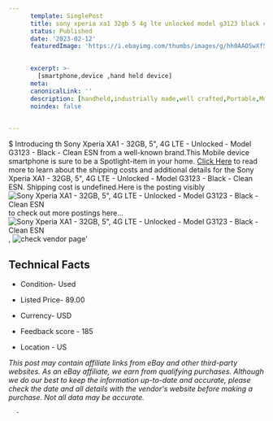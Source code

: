 ```yaml
---
      template: SinglePost
      title: sony xperia xa1 32gb 5 4g lte unlocked model g3123 black clean esn
      status: Published
      date: '2023-02-12'
      featuredImage: 'https://i.ebayimg.com/thumbs/images/g/hh0AAOSwXf5j5noc/s-l225.jpg'
       

      excerpt: >-
        [smartphone,device ,hand held device]
      meta:
      canonicalLink: ''
      description: [handheld,industrially made,well crafted,Portable,Mobile,Compact,Convenient,Lightweight,Maneuverable,Man-portable,Miniature,Carriable,Hand-held,Light,Holdable,Transportable,Mobile device,Pocket-sized,On-the-go,Wireless,Cordless,Compact size,Convenient size, smartphone,device ,hand held device]
      noindex: false
      

---
```

$
      Introducing th Sony Xperia XA1  - 32GB, 5", 4G LTE - Unlocked - Model G3123 - Black - Clean ESN from a well-known brand.This Mobile device smartphone is sure to be a Spotlight-item in your home. [Click Here](https://www.ebay.com/itm/195592883005?hash=item2d8a3e8b3d%3Ag%3Ahh0AAOSwXf5j5noc&mkevt=1&mkcid=1&mkrid=711-53200-19255-0&campid=%253CePNCampaignId%253E&customid=%253CreferenceId%253E&toolid=10049) to read more to learn about the shipping costs and additional details for the Sony Xperia XA1  - 32GB, 5", 4G LTE - Unlocked - Model G3123 - Black - Clean ESN. Shipping cost is undefined.Here is the posting visibly ![Sony Xperia XA1  - 32GB, 5", 4G LTE - Unlocked - Model G3123 - Black - Clean ESN](https://i.ebayimg.com/thumbs/images/g/hh0AAOSwXf5j5noc/s-l225.jpg) to check out more postings here... ![Sony Xperia XA1  - 32GB, 5", 4G LTE - Unlocked - Model G3123 - Black - Clean ESN](https://i.ebayimg.com/images/g/hh0AAOSwXf5j5noc/s-l1600.jpg), ![check vendor page](https://origin-galleryplus.ebayimg.com/ws/web/195592883005_2_0_1/225x225.jpg,https://origin-galleryplus.ebayimg.com/ws/web/195592883005_3_0_1/225x225.jpg,https://origin-galleryplus.ebayimg.com/ws/web/195592883005_4_0_1/225x225.jpg,https://origin-galleryplus.ebayimg.com/ws/web/195592883005_5_0_1/225x225.jpg,https://origin-galleryplus.ebayimg.com/ws/web/195592883005_6_0_1/225x225.jpg)'

      

 ## Technical Facts 



     
      

 - Condition- Used 


      

 - Listed Price- 89.00 


      

 - Currency- USD 


      

 - Feedback score - 185 


      

 - Location - US 


      
      

 *_This post may contain affiliate links from eBay and other third-party websites. As an eBay affiliate, we earn from qualifying purchases. Although we do our best to keep the information up-to-date and accurate, please check the date and all details with the vendor's website before making a purchase. Not all data may be accurate._*




      -
